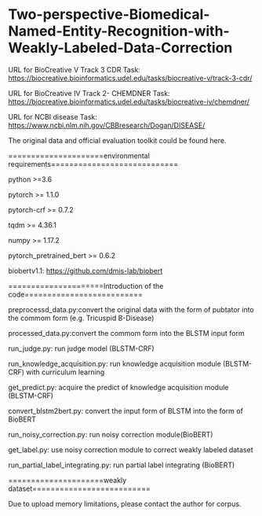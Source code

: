 # Two-perspective-Biomedical-Named-Entity-Recognition-with-Weakly-Labeled-Data-Correction

URL for BioCreative V Track 3 CDR Task: https://biocreative.bioinformatics.udel.edu/tasks/biocreative-v/track-3-cdr/

URL for BioCreative IV Track 2- CHEMDNER Task: https://biocreative.bioinformatics.udel.edu/tasks/biocreative-iv/chemdner/

URL for NCBI disease Task: https://www.ncbi.nlm.nih.gov/CBBresearch/Dogan/DISEASE/

The original data and official evaluation toolkit could be found here.

=====================environmental requirements============================

python >=3.6

pytorch >= 1.1.0

pytorch-crf >= 0.7.2

tqdm >= 4.36.1

numpy >= 1.17.2

pytorch_pretrained_bert >= 0.6.2

biobertv1.1: https://github.com/dmis-lab/biobert

=====================Introduction of the code==========================

preprocessd_data.py:convert the original data with the form of pubtator into the commom form (e.g. Tricuspid B-Disease)

processed_data.py:convert the commom form into the BLSTM input form

run_judge.py: run judge model (BLSTM-CRF)

run_knowledge_acquisition.py: run knowledge acquisition module (BLSTM-CRF) with curriculum learning

get_predict.py: acquire the predict of knowledge acquisition module (BLSTM-CRF)

convert_blstm2bert.py: convert the input form of BLSTM into the form of BioBERT

run_noisy_correction.py: run noisy correction module(BioBERT)

get_label.py: use noisy correction module to correct weakly labeled dataset

run_partial_label_integrating.py: run partial label integrating (BioBERT)

=====================weakly dataset==========================

Due to upload memory limitations, please contact the author for corpus.
